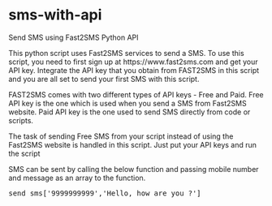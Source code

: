 # sms-with-api
Send SMS using Fast2SMS Python API
<p>
	This python script uses Fast2SMS services to send a SMS. To use this script, you need to first sign up at https://www.fast2sms.com and get your API key. Integrate the API key that you obtain from FAST2SMS in this script and you are all set to send your first SMS with this script.
</p>
<p>
	FAST2SMS comes with two different types of API keys - Free and Paid. Free API key is the one which is used when you send a SMS from Fast2SMS website. Paid API key is the one used to send SMS directly from code or scripts.
</p>
<p>
	The task of sending Free SMS from your script instead of using the Fast2SMS website is handled in this script. Just put your API keys and run the script
</p>
<p>
	SMS can be sent by calling the below function and passing mobile number and message as an array to the function.
	<pre>send_sms['9999999999','Hello, how are you ?']</pre>
</p>
